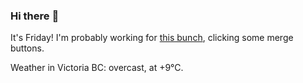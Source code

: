 ### Hi there :wave:

It's Friday! I'm probably working for [this bunch](https://github.com/kohofinancial), clicking some merge buttons.

Weather in Victoria BC: overcast, at +9°C.

